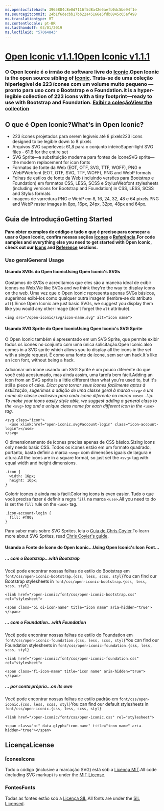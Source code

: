 ```yaml
---
ms.openlocfilehash: 3965884c8e0d7116f5d8a42e6aefb0dc5be94f1e
ms.sourcegitcommit: 24b1f6decbb17bb22a45166e5fdb0845c65af498
ms.translationtype: MT
ms.contentlocale: pt-BR
ms.lasthandoff: 03/01/2019
ms.locfileid: "57064843"
---
```

<a name="open-iconic-v111httpuseiconiccomopen"></a>[<span data-ttu-id="cd93a-101">Open Iconic v1.1.1</span><span class="sxs-lookup"><span data-stu-id="cd93a-101">Open Iconic v1.1.1</span></span>](http://useiconic.com/open)
===========

### <a name="open-iconic-is-the-open-source-sibling-of-iconichttpuseiconiccom-it-is-a-hyper-legible-collection-of-223-icons-with-a-tiny-footprintmdashready-to-use-with-bootstrap-and-foundation-view-the-collectionhttpuseiconiccomopenicons"></a><span data-ttu-id="cd93a-102">O Open Iconic é o irmão de software livre do [Iconic](http://useiconic.com).</span><span class="sxs-lookup"><span data-stu-id="cd93a-102">Open Iconic is the open source sibling of [Iconic](http://useiconic.com).</span></span> <span data-ttu-id="cd93a-103">Trata-se de uma coleção hiperlegível de 223 ícones com um volume muito pequeno &mdash;pronto para uso com o Bootstrap e o Foundation.</span><span class="sxs-lookup"><span data-stu-id="cd93a-103">It is a hyper-legible collection of 223 icons with a tiny footprint&mdash;ready to use with Bootstrap and Foundation.</span></span> [<span data-ttu-id="cd93a-104">Exibir a coleção</span><span class="sxs-lookup"><span data-stu-id="cd93a-104">View the collection</span></span>](http://useiconic.com/open#icons)



## <a name="whats-in-open-iconic"></a><span data-ttu-id="cd93a-105">O que é Open Iconic?</span><span class="sxs-lookup"><span data-stu-id="cd93a-105">What's in Open Iconic?</span></span>

* <span data-ttu-id="cd93a-106">223 ícones projetados para serem legíveis até 8 pixels</span><span class="sxs-lookup"><span data-stu-id="cd93a-106">223 icons designed to be legible down to 8 pixels</span></span>
* <span data-ttu-id="cd93a-107">Arquivos SVG superleves: 61,8 para o conjunto inteiro</span><span class="sxs-lookup"><span data-stu-id="cd93a-107">Super-light SVG files - 61.8 for the entire set</span></span> 
* <span data-ttu-id="cd93a-108">SVG Sprite&mdash;a substituição moderna para fontes de ícone</span><span class="sxs-lookup"><span data-stu-id="cd93a-108">SVG sprite&mdash;the modern replacement for icon fonts</span></span>
* <span data-ttu-id="cd93a-109">Formatos de fonte da Web (EOT, OTF, SVG, TTF, WOFF), PNG e WebP</span><span class="sxs-lookup"><span data-stu-id="cd93a-109">Webfont (EOT, OTF, SVG, TTF, WOFF), PNG and WebP formats</span></span>
* <span data-ttu-id="cd93a-110">Folhas de estilos de fonte da Web (incluindo versões para Bootstrap e Foundation) em formatos CSS, LESS, SCSS e Stylus</span><span class="sxs-lookup"><span data-stu-id="cd93a-110">Webfont stylesheets (including versions for Bootstrap and Foundation) in CSS, LESS, SCSS and Stylus formats</span></span>
* <span data-ttu-id="cd93a-111">Imagens de varredura PNG e WebP em 8, 16, 24, 32, 48 e 64 pixels.</span><span class="sxs-lookup"><span data-stu-id="cd93a-111">PNG and WebP raster images in 8px, 16px, 24px, 32px, 48px and 64px.</span></span>


## <a name="getting-started"></a><span data-ttu-id="cd93a-112">Guia de Introdução</span><span class="sxs-lookup"><span data-stu-id="cd93a-112">Getting Started</span></span>

#### <a name="for-code-samples-and-everything-else-you-need-to-get-started-with-open-iconic-check-out-our-iconshttpuseiconiccomopenicons-and-referencehttpuseiconiccomopenreference-sections"></a><span data-ttu-id="cd93a-113">Para obter exemplos de código e tudo o que é preciso para começar a usar o Open Iconic, confira nossas seções [Ícones](http://useiconic.com/open#icons) e [Referência](http://useiconic.com/open#reference).</span><span class="sxs-lookup"><span data-stu-id="cd93a-113">For code samples and everything else you need to get started with Open Iconic, check out our [Icons](http://useiconic.com/open#icons) and [Reference](http://useiconic.com/open#reference) sections.</span></span>

### <a name="general-usage"></a><span data-ttu-id="cd93a-114">Uso geral</span><span class="sxs-lookup"><span data-stu-id="cd93a-114">General Usage</span></span>

#### <a name="using-open-iconics-svgs"></a><span data-ttu-id="cd93a-115">Usando SVGs do Open Iconic</span><span class="sxs-lookup"><span data-stu-id="cd93a-115">Using Open Iconic's SVGs</span></span>

<span data-ttu-id="cd93a-116">Gostamos de SVGs e acreditamos que eles são a maneira ideal de exibir ícones na Web.</span><span class="sxs-lookup"><span data-stu-id="cd93a-116">We like SVGs and we think they're the way to display icons on the web.</span></span> <span data-ttu-id="cd93a-117">Uma vez que o Open Iconic representa apenas SVGs básicos, sugerimos exibi-los como qualquer outra imagem (lembre-se do atributo `alt`).</span><span class="sxs-lookup"><span data-stu-id="cd93a-117">Since Open Iconic are just basic SVGs, we suggest you display them like you would any other image (don't forget the `alt` attribute).</span></span>

```
<img src="/open-iconic/svg/icon-name.svg" alt="icon name">
```

#### <a name="using-open-iconics-svg-sprite"></a><span data-ttu-id="cd93a-118">Usando SVG Sprite do Open Iconic</span><span class="sxs-lookup"><span data-stu-id="cd93a-118">Using Open Iconic's SVG Sprite</span></span>

<span data-ttu-id="cd93a-119">O Open Iconic também é apresentado em um SVG Sprite, que permite exibir todos os ícones no conjunto com uma única solicitação.</span><span class="sxs-lookup"><span data-stu-id="cd93a-119">Open Iconic also comes in a SVG sprite which allows you to display all the icons in the set with a single request.</span></span> <span data-ttu-id="cd93a-120">É como uma fonte de ícone, sem ser um hack.</span><span class="sxs-lookup"><span data-stu-id="cd93a-120">It's like an icon font, without being a hack.</span></span>

<span data-ttu-id="cd93a-121">Adicionar um ícone usando um SVG Sprite é um pouco diferente do que você está acostumado, mas ainda assim, uma tarefa bem fácil.</span><span class="sxs-lookup"><span data-stu-id="cd93a-121">Adding an icon from an SVG sprite is a little different than what you're used to, but it's still a piece of cake.</span></span> <span data-ttu-id="cd93a-122">*Dica: para tornar seus ícones facilmente aptos à estilização, sugerimos a adição de uma classe geral à marca* `<svg>` *e um nome de classe exclusivo para cada ícone diferente na marca* `<use>` *.*</span><span class="sxs-lookup"><span data-stu-id="cd93a-122">*Tip: To make your icons easily style able, we suggest adding a general class to the* `<svg>` *tag and a unique class name for each different icon in the* `<use>` *tag.*</span></span>  

```
<svg class="icon">
  <use xlink:href="open-iconic.svg#account-login" class="icon-account-login"></use>
</svg>
```

<span data-ttu-id="cd93a-123">O dimensionamento de ícones precisa apenas de CSS básico.</span><span class="sxs-lookup"><span data-stu-id="cd93a-123">Sizing icons only needs basic CSS.</span></span> <span data-ttu-id="cd93a-124">Todos os ícones estão em um formato quadrado, portanto, basta definir a marca `<svg>` com dimensões iguais de largura e altura.</span><span class="sxs-lookup"><span data-stu-id="cd93a-124">All the icons are in a square format, so just set the `<svg>` tag with equal width and height dimensions.</span></span>

```
.icon {
  width: 16px;
  height: 16px;
}
```

<span data-ttu-id="cd93a-125">Colorir ícones é ainda mais fácil.</span><span class="sxs-lookup"><span data-stu-id="cd93a-125">Coloring icons is even easier.</span></span> <span data-ttu-id="cd93a-126">Tudo o que você precisa fazer é definir a regra `fill` na marca `<use>`.</span><span class="sxs-lookup"><span data-stu-id="cd93a-126">All you need to do is set the `fill` rule on the `<use>` tag.</span></span>

```
.icon-account-login {
  fill: #f00;
}
```

<span data-ttu-id="cd93a-127">Para saber mais sobre SVG Sprites, leia o [Guia de Chris Coyier](http://css-tricks.com/svg-sprites-use-better-icon-fonts/).</span><span class="sxs-lookup"><span data-stu-id="cd93a-127">To learn more about SVG Sprites, read [Chris Coyier's guide](http://css-tricks.com/svg-sprites-use-better-icon-fonts/).</span></span>

#### <a name="using-open-iconics-icon-font"></a><span data-ttu-id="cd93a-128">Usando a Fonte de Ícone do Open Iconic...</span><span class="sxs-lookup"><span data-stu-id="cd93a-128">Using Open Iconic's Icon Font...</span></span>


##### <a name="with-bootstrap"></a><span data-ttu-id="cd93a-129">... com o Bootstrap</span><span class="sxs-lookup"><span data-stu-id="cd93a-129">…with Bootstrap</span></span>

<span data-ttu-id="cd93a-130">Você pode encontrar nossas folhas de estilo do Bootstrap em `font/css/open-iconic-bootstrap.{css, less, scss, styl}`</span><span class="sxs-lookup"><span data-stu-id="cd93a-130">You can find our Bootstrap stylesheets in `font/css/open-iconic-bootstrap.{css, less, scss, styl}`</span></span>


```
<link href="/open-iconic/font/css/open-iconic-bootstrap.css" rel="stylesheet">
```


```
<span class="oi oi-icon-name" title="icon name" aria-hidden="true"></span>
```

##### <a name="with-foundation"></a><span data-ttu-id="cd93a-131">… com o Foundation</span><span class="sxs-lookup"><span data-stu-id="cd93a-131">…with Foundation</span></span>

<span data-ttu-id="cd93a-132">Você pode encontrar nossas folhas de estilo do Foundation em `font/css/open-iconic-foundation.{css, less, scss, styl}`</span><span class="sxs-lookup"><span data-stu-id="cd93a-132">You can find our Foundation stylesheets in `font/css/open-iconic-foundation.{css, less, scss, styl}`</span></span>

```
<link href="/open-iconic/font/css/open-iconic-foundation.css" rel="stylesheet">
```


```
<span class="fi-icon-name" title="icon name" aria-hidden="true"></span>
```

##### <a name="on-its-own"></a><span data-ttu-id="cd93a-133">... por conta própria</span><span class="sxs-lookup"><span data-stu-id="cd93a-133">…on its own</span></span>

<span data-ttu-id="cd93a-134">Você pode encontrar nossas folhas de estilo padrão em `font/css/open-iconic.{css, less, scss, styl}`</span><span class="sxs-lookup"><span data-stu-id="cd93a-134">You can find our default stylesheets in `font/css/open-iconic.{css, less, scss, styl}`</span></span>

```
<link href="/open-iconic/font/css/open-iconic.css" rel="stylesheet">
```

```
<span class="oi" data-glyph="icon-name" title="icon name" aria-hidden="true"></span>
```


## <a name="license"></a><span data-ttu-id="cd93a-135">Licença</span><span class="sxs-lookup"><span data-stu-id="cd93a-135">License</span></span>

### <a name="icons"></a><span data-ttu-id="cd93a-136">Ícones</span><span class="sxs-lookup"><span data-stu-id="cd93a-136">Icons</span></span>

<span data-ttu-id="cd93a-137">Todo o código (inclusive a marcação SVG) está sob a [Licença MIT](http://opensource.org/licenses/MIT).</span><span class="sxs-lookup"><span data-stu-id="cd93a-137">All code (including SVG markup) is under the [MIT License](http://opensource.org/licenses/MIT).</span></span>

### <a name="fonts"></a><span data-ttu-id="cd93a-138">Fontes</span><span class="sxs-lookup"><span data-stu-id="cd93a-138">Fonts</span></span>

<span data-ttu-id="cd93a-139">Todas as fontes estão sob a [Licença SIL](http://scripts.sil.org/cms/scripts/page.php?item_id=OFL_web).</span><span class="sxs-lookup"><span data-stu-id="cd93a-139">All fonts are under the [SIL Licensed](http://scripts.sil.org/cms/scripts/page.php?item_id=OFL_web).</span></span>
